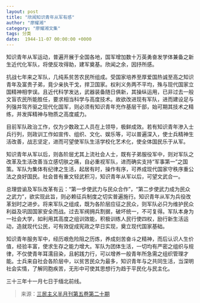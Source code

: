 ```yaml
---
layout: post
title: "欣闻知识青年从军有感"
author: "廖耀湘"
category: "廖耀湘文集"
tags: 分类
date:  1944-11-07 00:00:00 +0000
---
```

知识青年从军运动，普遍开展于全国各地，国军增加数十万英勇奋发学体兼备之新生近代化军队，将使反攻得助，建军奠基。欣闻之余，因抒所感。

抗战七年来之军队，几纯系贫苦农民所组成。受国家培养至厚爱国热诚至高之知识青年及富贵子弟，竟少亲执干戈，捍卫国家。权利义务两不平均，殊与现代国家立国精神相孛误。且近代科学发达，武器装备随日俱新，其操纵运用，已非过去一般文盲农民所能胜任，要求相当科学与高度技术。故欲改进现有军队，进而建设足与列强并驾齐驱之现代化国军，则必须有知识青年充作基层干部，始可期其技术之精练，并发挥精神与物质之高度威力。

目前军队政治工作，仅为少数政工人员在上领导，极鲜成效。若有知识青年渗入士兵行列，则政训工作如宣传、组织、文化、娱乐等，可以普遍深入，使士兵精神生活改善，战志坚定，进而可望使军队生活学校化艺术化，使全体国民乐于从军。

知识青年从军以后，则各阶层尤其上流社会人士，既有子弟服役军中，则对军队之改革及生活改善当立感切肤之痛，自必重视军队，进而确实支持“军事第一”之国策。军队为集体有纪律之生活，起居有时，操作有序，可养成现代国家守秩序重公法之良好国民。社会昔有重文轻武积习，知识青年从军以后，可望文武合一。

总理尝谕及军队改革有云：“第一步使武力与民众合作”，“第二步使武力成为民众之武力”，欲实现此旨，则必赖征兵制度之切实普遍施行。知识青年从军为兵役改革划时之进步。将来军队之组成，既为各阶层应征之民众，则军队必只为维护民众利益及巩固国家安全而战。过去军阀拥兵割据，破坏统一，不可复得。军队本身为一社会大学，如利用其高度之组训效能，积极训练人民行使四权，励行新生活运动，造就现代公民，可有效促成宪政之早日实现，奠立现代国家基础。

知识青年服务军中，经历艰危险阻之历炼，养成刻苦奋斗之精神，而后认识人生价值，经验丰富，使求生存之能力增大。军队为团体生活，一切均有严密之组织与规律，不仅使青年耳濡目染，且躬践力行，可以增养一般青年所急需之组织管理才能。士兵来自社会各阶层中，以贫苦民众为最多，知识青年与之共同生活，当深明社会实情，了解同胞疾苦，无形中可使其思想行为趋于平民化与民主化。

三十三年十一月七日于缅北前线。


>*<!-- 录入校对：佚名 -->*

> 来源：[三民主义半月刊第五卷第二十期](https://www.modernhistory.org.cn/#/Detailedreading?fileCode=9999_qk_15042&treeId=165107262&uniqTag=9999_qk_15042_0018&dirCode=3d2a0775d918436a9f60c10aa1eaaf51&bzId=9999_qk_15042_0018&qkTitle=%E7%AC%AC%E4%BA%94%E5%8D%B7%E7%AC%AC%E4%BA%8C%E5%8D%81%E6%9C%9F%28%E4%B8%8D%E8%AF%A6%29&imageUrl=https%3A%2F%2Fiiif.modernhistory.org.cn%2Fiiif%2F2%2F9999_qk_15042%252F9999_qk_15042_0018%252F9999_qk_15042_0018_0013.jpg&contUrl=https%3A%2F%2Fkrwxk-prod.oss-cn-beijing.aliyuncs.com%2F9999_qk_15042%2F9999_qk_15042_0018%2F9999_qk_15042_0018.json)